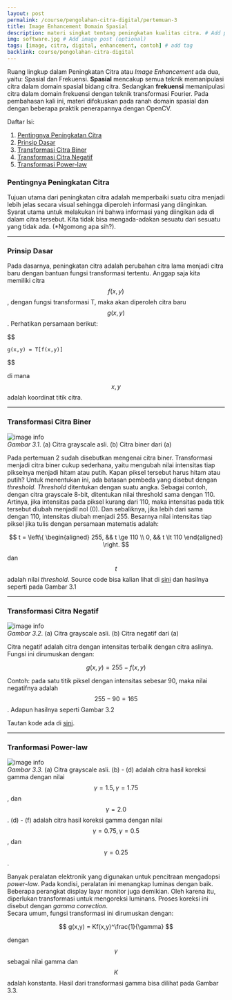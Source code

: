 ```yaml
---
layout: post
permalink: /course/pengolahan-citra-digital/pertemuan-3
title: Image Enhancement Domain Spasial
description: materi singkat tentang peningkatan kualitas citra. # Add post description (optional)
img: software.jpg # Add image post (optional)
tags: [image, citra, digital, enhancement, contoh] # add tag
backlink: course/pengolahan-citra-digital
---
```


Ruang lingkup dalam Peningkatan Citra atau *Image Enhancement* ada dua, yaitu: Spasial dan Frekuensi. **Spasial** mencakup semua teknik memanipulasi citra dalam domain spasial bidang citra. Sedangkan **frekuensi** memanipulasi citra dalam domain frekuensi dengan teknik transformasi Fourier. Pada pembahasan kali ini, materi difokuskan pada ranah domain spasial dan dengan beberapa praktik penerapannya dengan OpenCV.

Daftar Isi:
1. [Pentingnya Peningkatan Citra](#pentingnya-peningkatan-citra)
1. [Prinsip Dasar](#prinsip-dasar)
1. [Transformasi Citra Biner](#transformasi-citra-biner)
1. [Transformasi Citra Negatif](#transformasi-citra-negatif)
1. [Transformasi Power-law](#transformasi-power-law)

### Pentingnya Peningkatan Citra ###

Tujuan utama dari peningkatan citra adalah memperbaiki suatu citra menjadi lebih jelas secara visual sehingga diperoleh informasi yang diinginkan. Syarat utama untuk melakukan ini bahwa informasi yang diingikan ada di dalam citra tersebut. Kita tidak bisa mengada-adakan sesuatu dari sesuatu yang tidak ada. (*Ngomong apa sih?). 

---

### Prinsip Dasar ###

Pada dasarnya, peningkatan citra adalah perubahan citra lama menjadi citra baru dengan bantuan fungsi transformasi tertentu. Anggap saja kita memiliki citra $$ f(x,y) $$, dengan fungsi transformasi T, maka akan diperoleh citra baru $$ g(x,y) $$. Perhatikan persamaan berikut:

$$

    g(x,y) = T[f(x,y)]

$$

di mana $$ x,y $$ adalah koordinat titik citra. 

---

### Transformasi Citra Biner ###

![image info]({{site_url}}/images/biner.jpg)   
*Gambar 3.1*. (a) Citra grayscale asli. (b) Citra biner dari (a)


Pada pertemuan 2 sudah disebutkan mengenai citra biner. Transformasi menjadi citra biner cukup sederhana, yaitu mengubah nilai intensitas tiap pikselnya menjadi hitam atau putih. Kapan piksel tersebut harus hitam atau putih? Untuk menentukan ini, ada batasan pembeda yang disebut dengan *threshold*. *Threshold* ditentukan dengan suatu angka. Sebagai contoh, dengan citra grayscale 8-bit, ditentukan nilai threshold sama dengan 110. Artinya, jika intensitas pada piksel kurang dari 110, maka intensitas pada titik tersebut diubah menjadil nol (0). Dan sebaliknya, jika lebih dari sama dengan 110, intensitas diubah menjadi 255. Besarnya nilai intensitas tiap piksel jika tulis dengan persamaan matematis adalah:

$$
t = \left\{
\begin{aligned}
 255, && t \ge 110 \\ 
  0, && t \lt 110
\end{aligned}
\right.
$$

dan $$ t $$ adalah nilai *threshold*. Source code bisa kalian lihat di [sini](https://github.com/virgantara/pengolahan-citra-digital/blob/master/binary_transform.py) dan hasilnya seperti pada Gambar 3.1



---

### Transformasi Citra Negatif ###

![image info]({{site_url}}/images/negative.jpg)   
*Gambar 3.2*. (a) Citra grayscale asli. (b) Citra negatif dari (a)


Citra negatif adalah citra dengan intensitas terbalik dengan citra aslinya. Fungsi ini dirumuskan dengan:

$$
    g(x,y) = 255 - f(x,y)
$$

Contoh: pada satu titik piksel dengan intensitas sebesar 90, maka nilai negatifnya adalah $$ 255 - 90 = 165 $$. Adapun hasilnya seperti Gambar 3.2

Tautan kode ada di [sini](https://github.com/virgantara/pengolahan-citra-digital/blob/master/negative_transform.py). 

---

### Tranformasi Power-law ###

![image info]({{site_url}}/images/gamma_example.png)   
*Gambar 3.3*. (a) Citra grayscale asli. (b) - (d) adalah citra hasil koreksi gamma dengan nilai $$ \gamma = 1.5, \gamma = 1.75 $$, dan $$ \gamma = 2.0 $$. (d) - (f) adalah citra hasil koreksi gamma dengan nilai $$ \gamma = 0.75, \gamma = 0.5 $$, dan $$ \gamma = 0.25 $$.


Banyak peralatan elektronik yang digunakan untuk pencitraan mengadopsi *power-law*. Pada kondisi, peralatan ini menangkap luminas dengan baik. Beberapa perangkat display layar monitor juga demikian. Oleh karena itu, diperlukan transformasi untuk mengoreksi luminans. Proses koreksi ini disebut dengan *gamma correction*.   
Secara umum, fungsi transformasi ini dirumuskan dengan:

$$
    g(x,y) = Kf(x,y)^\frac{1}{\gamma}
$$

dengan $$ \gamma $$ sebagai nilai gamma dan $$ K $$ adalah konstanta. Hasil dari transformasi gamma bisa dilihat pada Gambar 3.3.
